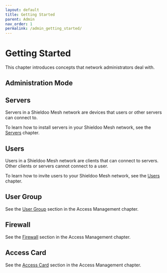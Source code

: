 ```yaml
---
layout: default
title: Getting Started
parent: Admin
nav_order: 1
permalink: /admin_getting_started/
---
```


# Getting Started
This chapter introduces concepts that network administrators deal with.

## Administration Mode


## Servers
Servers in a Shieldoo Mesh network are devices that users or other servers can connect to.

To learn how to install servers in your Shieldoo Mesh network, see the [Servers](/servers/) chapter.

## Users
Users in a Shieldoo Mesh network are clients that can connect to servers. Other clients or servers cannot connect to a user.

To learn how to invite users to your Shieldoo Mesh network, see the [Users](/users/) chapter.

## User Group
See the [User Group](/access_management/#user-groups) section in the Access Management chapter.

## Firewall
See the [Firewall](/access_management/#firewall) section in the Access Management chapter.

## Access Card
See the [Access Card](/access_management/#access-card) section in the Access Management chapter.

<!---## Simple and Expert mode

## What do we talk about
User, Server, Group, Access card, Firewall, Listener-->